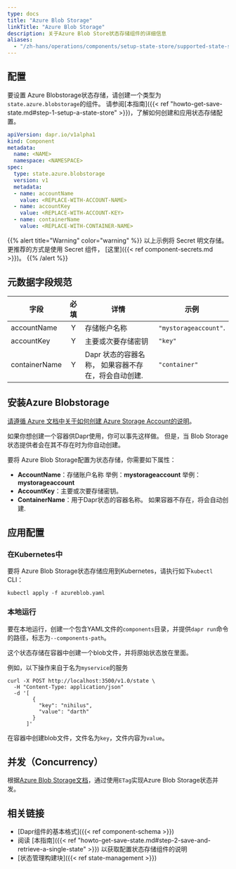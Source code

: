 ```yaml
---
type: docs
title: "Azure Blob Storage"
linkTitle: "Azure Blob Storage"
description: 关于Azure Blob Store状态存储组件的详细信息
aliases:
  - "/zh-hans/operations/components/setup-state-store/supported-state-stores/setup-azure-blobstorage/"
---
```


## 配置

要设置 Azure Blobstorage状态存储，请创建一个类型为`state.azure.blobstorage`的组件。 请参阅[本指南]({{< ref "howto-get-save-state.md#step-1-setup-a-state-store" >}})，了解如何创建和应用状态存储配置。


```yaml
apiVersion: dapr.io/v1alpha1
kind: Component
metadata:
  name: <NAME>
  namespace: <NAMESPACE>
spec:
  type: state.azure.blobstorage
  version: v1
  metadata:
  - name: accountName
    value: <REPLACE-WITH-ACCOUNT-NAME>
  - name: accountKey
    value: <REPLACE-WITH-ACCOUNT-KEY>
  - name: containerName
    value: <REPLACE-WITH-CONTAINER-NAME>
```

{{% alert title="Warning" color="warning" %}}
以上示例将 Secret 明文存储。 更推荐的方式是使用 Secret 组件， [这里]({{< ref component-secrets.md >}})。
{{% /alert %}}


## 元数据字段规范

| 字段            | 必填 | 详情                            | 示例                    |
| ------------- |:--:| ----------------------------- | --------------------- |
| accountName   | Y  | 存储帐户名称                        | `"mystorageaccount"`. |
| accountKey    | Y  | 主要或次要存储密钥                     | `"key"`               |
| containerName | Y  | Dapr 状态的容器名称， 如果容器不存在，将会自动创建. | `"container"`         |

## 安装Azure Blobstorage

[请遵循 Azure 文档中关于如何创建 Azure Storage Account的说明](https://docs.microsoft.com/en-us/azure/storage/common/storage-account-create?tabs=azure-portal)。

如果你想创建一个容器供Dapr使用，你可以事先这样做。 但是，当 Blob Storage状态提供者会在其不存在时为你自动创建。

要将 Azure Blob Storage配置为状态存储，你需要如下属性：
- **AccountName**：存储账户名称 举例：**mystorageaccount** 举例：**mystorageaccount**
- **AccountKey**：主要或次要存储密钥。
- **ContainerName**：用于Dapr状态的容器名称。 如果容器不存在，将会自动创建.

## 应用配置

### 在Kubernetes中

要将 Azure Blob Storage状态存储应用到Kubernetes，请执行如下`kubectl` CLI：

```
kubectl apply -f azureblob.yaml
```
### 本地运行

要在本地运行，创建一个包含YAML文件的`components`目录，并提供`dapr run`命令的路径，标志为`--components-path`。

这个状态存储在容器中创建一个blob文件，并将原始状态放在里面。

例如，以下操作来自于名为`myservice`的服务

```shell
curl -X POST http://localhost:3500/v1.0/state \
  -H "Content-Type: application/json"
  -d '[
        {
          "key": "nihilus",
          "value": "darth"
        }
      ]'
```

在容器中创建blob文件，文件名为`key`，文件内容为`value`。

## 并发（Concurrency）

根据[Azure Blob Storage文档](https://docs.microsoft.com/en-us/azure/storage/common/storage-concurrency#managing-concurrency-in-blob-storage)，通过使用`ETag`实现Azure Blob Storage状态并发。

## 相关链接
- [Dapr组件的基本格式]({{< ref component-schema >}})
- 阅读 [本指南]({{< ref "howto-get-save-state.md#step-2-save-and-retrieve-a-single-state" >}}) 以获取配置状态存储组件的说明
- [状态管理构建块]({{< ref state-management >}})
